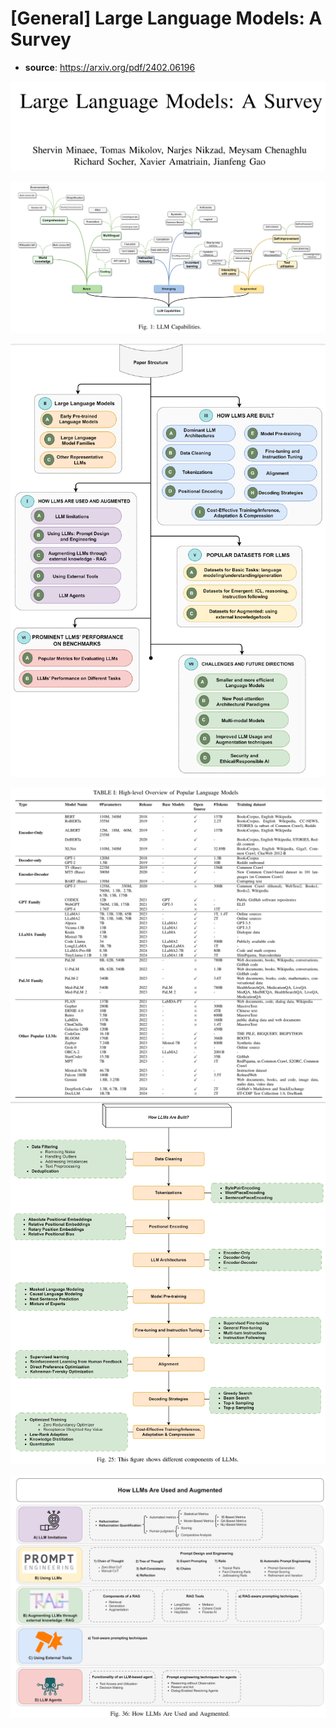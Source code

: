 # **[General] Large Language Models: A Survey**

* **source**: https://arxiv.org/pdf/2402.06196

![1717749148835](image/large_language_models_A_Survey/1717749148835.png)

![1717749164385](image/large_language_models_A_Survey/1717749164385.png)

![1717749243714](image/large_language_models_A_Survey/1717749243714.png)

![1717749355458](image/large_language_models_A_Survey/1717749355458.png)![1717749634164](image/large_language_models_A_Survey/1717749634164.png)

![1717750343233](image/large_language_models_A_Survey/1717750343233.png)
